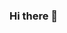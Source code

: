 ### Hi there 👋

<!--- ![Anurag's GitHub stats](https://github-readme-stats.vercel.app/api?username=vagechirkov&theme=default&count_private=true) --->
